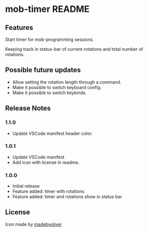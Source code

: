 # mob-timer README



## Features

Start timer for mob-programming sessions.

Keeping track in status-bar of current rotations and total number of rotations.



## Possible future updates

- Allow setting the rotation length through a command.
- Make it possible to switch keyboard config.
- Make it possible to switch keybinds.



## Release Notes

### 1.1.0

- Update VSCode manifest header color.

### 1.0.1

- Update VSCode manifest
- Add icon with license in readme.

### 1.0.0

- Initial release
- Feature added: timer with rotations
- Feature added: timer and rotations show in status bar



## License

Icon made by [madebyoliver](https://www.flaticon.com/authors/madebyoliver)
